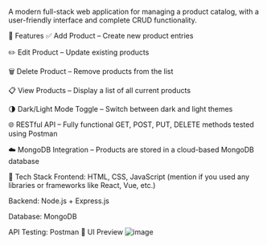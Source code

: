 A modern full-stack web application for managing a product catalog, with a user-friendly interface and complete CRUD functionality.

🔧 Features
✅ Add Product – Create new product entries

✏️ Edit Product – Update existing products

🗑️ Delete Product – Remove products from the list

📋 View Products – Display a list of all current products

🌗 Dark/Light Mode Toggle – Switch between dark and light themes

🌐 RESTful API – Fully functional GET, POST, PUT, DELETE methods tested using Postman

☁️ MongoDB Integration – Products are stored in a cloud-based MongoDB database

🧱 Tech Stack
Frontend: HTML, CSS, JavaScript (mention if you used any libraries or frameworks like React, Vue, etc.)

Backend: Node.js + Express.js

Database: MongoDB

API Testing: Postman
📸 UI Preview
![image](https://github.com/user-attachments/assets/00d3fba4-5902-402e-b971-70a1060e0d07)
